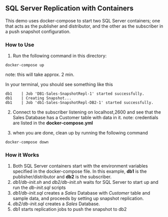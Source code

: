 ## SQL Server Replication with Containers

This demo uses docker-compose to start two SQL Server containers; one that acts as the publisher and distributor, and the other as the subscriber in a push snapshot configuration.


### How to Use

1. Run the following command in this directory:

```
docker-compose up
```
note: this will take approx. 2 min.

In your terminal, you should see something like this
```
db1    | Job 'DB1-Sales-SnapshotRepl-1' started successfully.
db1    | Creating Snapshot...
db1    | Job 'db1-Sales-SnapshotRepl-DB2-1' started successfully.
```

2. Connect to the subscriber listening on localhost,2600 and see that the Sales Database has a Customer table with data in it.
note: credentials are listed in the **docker-compose.yml**

3. when you are done, clean up by running the following command
```
docker-compose down
```



### How it Works

1. Both SQL Server containers start with the environment variables specified in the docker-compose file. In this example, **db1** is the publisher/distributor and **db2** is the subscriber.
2. *db1/db-init.sh* and *db2/db-init.sh* waits for SQL Server to start up and run the *db-init.sql* scripts
3. *db1/db-init.sql* creates a *Sales* Database with *Customer* table and sample data, and proceeds by setting up snapshot replication.
4. *db2/db-init.sql* creates a *Sales* Database.
5. db1 starts replication jobs to push the snapshot to db2